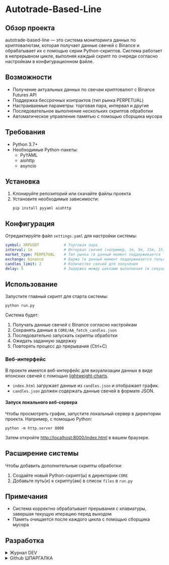 # Autotrade-Based-Line

## Обзор проекта
autotrade-based-line — это система мониторинга данных по криптовалютам, которая получает данные свечей с Binance и обрабатывает их с помощью серии Python-скриптов. Система работает в непрерывном цикле, выполняя каждый скрипт по очереди согласно настройкам в конфигурационном файле.

## Возможности
- Получение актуальных данных по свечам криптовалют с Binance Futures API
- Поддержка бессрочных контрактов (тип рынка PERPETUAL)
- Настраиваемые параметры: торговая пара, интервал и другие
- Последовательное выполнение нескольких скриптов обработки
- Автоматическое управление памятью с помощью сборщика мусора

## Требования
- Python 3.7+
- Необходимые Python-пакеты:
  - PyYAML
  - aiohttp
  - asyncio

## Установка
1. Клонируйте репозиторий или скачайте файлы проекта
2. Установите необходимые зависимости:
   ```
   pip install pyyaml aiohttp
   ```

## Конфигурация
Отредактируйте файл `settings.yaml` для настройки системы:

```yaml
symbol: XRPUSDT           # Торговая пара
interval: 1m              # Интервал свечей (например, 1m, 5m, 15m, 1h)
market_type: PERPETUAL    # Тип рынка (в данный момент поддерживается только PERPETUAL)
exchange: binance         # Биржа (в данный момент поддерживается только binance)
candles_limit: 2          # Количество свечей для получения
delay: 5                  # Задержка между циклами выполнения (в секундах)
```

## Использование
Запустите главный скрипт для старта системы:

```
python run.py
```

Система будет:
1. Получать данные свечей с Binance согласно настройкам
2. Сохранять данные в `CORE/AA_fetch_candles.json`
3. Последовательно запускать скрипты обработки
4. Ожидать заданную задержку
5. Повторять процесс до прерывания (Ctrl+C)

### Веб-интерфейс
В проекте имеется веб-интерфейс для визуализации данных в виде японских свечей с помощью [lightweight-charts](https://github.com/tradingview/lightweight-charts).

- `index.html` загружает данные из `candles.json` и отображает график.
- `candles.json` должен содержать данные свечей в формате JSON.

#### Запуск локального веб-сервера
Чтобы просмотреть график, запустите локальный сервер в директории проекта. Например, с помощью Python:

```
python -m http.server 8000
```

Затем откройте [http://localhost:8000/index.html](http://localhost:8000/index.html) в вашем браузере.

## Расширение системы
Чтобы добавить дополнительные скрипты обработки:
1. Создайте новый Python-скрипт(ы) в директории `CORE`
2. Добавьте путь(и) к скрипту(ам) в список `files` в `run.py`

## Примечания
- Система корректно обрабатывает прерывания с клавиатуры, завершая текущую итерацию перед выходом
- Память очищается после каждого цикла с помощью сборщика мусора


## Разработка
<details>
  <summary>Журнал DEV</summary>

## v0.0.1
- ДАТА СОЗДАНИЯ ПРОЕКТА: 2025.06.29
- создан run.py, который выполняет чек-лист
- создан settings.yaml со всеми необходимыми настройками
- создан fetch candles.py для получения свечей с binance
- создан clone candles.py для клонирования файла свечей

## v0.0.2
- создан скрипт сравнения цен

## v0.0.3
- Добавлена логика анализа тренда на основе YAML-файла AB_check_trend.py
- Автоматическое выполнение логики по тренду: AC_use_trend.py, ACA_check_green.py, ACB_check_red.py и подскрипты
- Логика сравнения и записи процентного изменения
- Улучшена обработка ошибок и корректное завершение работы

## v0.0.4
- Введён единый цикл запуска всех скриптов через основной run.py
- Добавлено автоматическое измерение времени выполнения цикла
- Реализована очистка памяти после каждого цикла (gc.collect)
- Добавлена обработка сигнала SIGINT для корректного завершения работы
- Вынесены настройки в отдельный YAML-файл и реализована централизованная загрузка настроек
- Введены отдельные скрипты для зелёного/красного тренда и их автоматический запуск в зависимости от значения TREND
- Добавлены сообщения об ошибках при работе с файлами и внешними сервисами
- Улучшена структура backend: разделение на A_GET_DATA, B_CHECK_TREND, Z_CLONE_CANDLE
- Добавлены тестовые скрипты для отладки (test1.py, test2.py и др.)

## v0.0.5
- добавлнно A_CLEAR_ON_RUN для обнуления данных 
- осущестовлен CHECK_CANDLE_END
- добавленна переменная NEXT_LONG_PERCENT в config
- добавлен скрипт reset_STEP_AMOUNT_NOW
- начал добовлять 1д свечи

## ПЛАНЫ НА БУДУЩЕЕ
- создать конфиг для реакции на достижение ценой линии

</details>

<details>
  <summary>Github ШПАРГАЛКА</summary>

## Загрузить последние обновления и заменить локальные файлы
```
git fetch origin; git reset --hard origin/master; git clean -fd  
```

## Посмотреть последние 10 коммитов и выбрать hash
```
git log --oneline -n 10  
```

## Использовать hash для получения нужной версии локально
```
git fetch origin; git checkout master; git reset --hard 1eaef8b; git clean -fdx  
```

## Обновить репозиторий
```
git add .  
git commit -m "начал добовлять 1д свечи"  
git push

```
## Полезные эмодзи для документации и кода
✅ ☑️ ✔️ ✳️ ❌ ❎ ✖️ 🔁 🔂 🔄
🚀 ⚙️ 💻 🔥 🧪 🐞 📝 🛠️ 🔄 🕒
📈 📉 🗂️ 📦 🎯 📚 🧰 🏁 🔔 💡
🛑 🔍 🏗️ 🧩 🧭 🛡️ 🍀 🌐 📢 🧯
🛫 🎉 🧿 🖥️ 💾 🧬 🧑‍💻 🧑‍🔬 📊 📋
📌 📎 🖱️ 🖨️ 🗃️ 📂 🗒️ 🛒 🧹 🖊️
🗑️ 🕹️ 🧲 🧱 🏷️ 🏆 🥇 📜 📅 🗓️ 🔗
🔒 🔓 🗝️ 🧊 🧞 🧺 🧳 📡 🏢 🏭
🏠 🏘️ 🏚️ 🌟 🎨 🧡 💙 💚 💛 💜
🩵 🩷 🔋 🧨 🧤 🧦 🧥 🧢 🧴 🧵
🧶 🛎️ 🛏️ 🛋️ 🚪 🚧 🚦 🚥 🚨 🚒
🚑 🚓 🗄️ 🗳️ 📫 📪 📬 📭 📮 📨
📩 📤 📥 📧 🔬 🔭 🕵️‍♂️ 🕵️‍♀️ 🧑‍🏫
🧑‍🔧 🧑‍🔩 🧑‍🎨 🧑‍🚀 🧑‍✈️ 🧑‍🚒 🧑‍⚕️ 🧑‍🎤 🔨 🔧
🔩 🗜️ 🖲️ 💾 💿 📀 📼 🧫 ⚡ 🌀
🌪️ 🛸 🎲 🎮 🐛 🐜 🦠 ⏫ ⏬ ⏩
⏪ ⏭️ ⏮️ 🆗 🆕 🆙
🪙 🪙 💰 💴 💵 💶 💷 💸 💳 🏦


</details>


